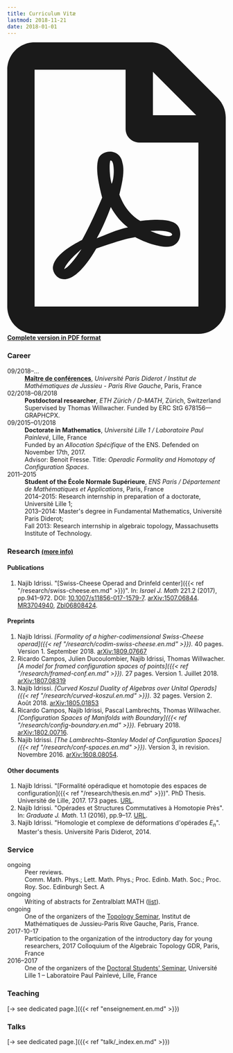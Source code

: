 ```yaml
---
title: Curriculum Vitæ
lastmod: 2018-11-21
date: 2018-01-01
---
```


<p class="lead"><strong><a href="/pdf/cv_idrissi_en.pdf"><svg class="svg-inline--fa fa-file-pdf fa-w-12" aria-hidden="true" data-prefix="far" data-icon="file-pdf" role="img" xmlns="http://www.w3.org/2000/svg" viewBox="0 0 384 512" data-fa-i2svg=""><path fill="currentColor" d="M369.9 97.9L286 14C277 5 264.8-.1 252.1-.1H48C21.5 0 0 21.5 0 48v416c0 26.5 21.5 48 48 48h288c26.5 0 48-21.5 48-48V131.9c0-12.7-5.1-25-14.1-34zM332.1 128H256V51.9l76.1 76.1zM48 464V48h160v104c0 13.3 10.7 24 24 24h104v288H48zm250.2-143.7c-12.2-12-47-8.7-64.4-6.5-17.2-10.5-28.7-25-36.8-46.3 3.9-16.1 10.1-40.6 5.4-56-4.2-26.2-37.8-23.6-42.6-5.9-4.4 16.1-.4 38.5 7 67.1-10 23.9-24.9 56-35.4 74.4-20 10.3-47 26.2-51 46.2-3.3 15.8 26 55.2 76.1-31.2 22.4-7.4 46.8-16.5 68.4-20.1 18.9 10.2 41 17 55.8 17 25.5 0 28-28.2 17.5-38.7zm-198.1 77.8c5.1-13.7 24.5-29.5 30.4-35-19 30.3-30.4 35.7-30.4 35zm81.6-190.6c7.4 0 6.7 32.1 1.8 40.8-4.4-13.9-4.3-40.8-1.8-40.8zm-24.4 136.6c9.7-16.9 18-37 24.7-54.7 8.3 15.1 18.9 27.2 30.1 35.5-20.8 4.3-38.9 13.1-54.8 19.2zm131.6-5s-5 6-37.3-7.8c35.1-2.6 40.9 5.4 37.3 7.8z"></path></svg> Complete version in PDF format</a></strong></p>

### Career

<div class="row">
<dt class="col-lg-2 col-sm-3">09/2018–…</dt>
<dd class="col-lg-10 col-sm-9"><strong><abbr title="Literally 'lecturer', this is a permanent rank B faculty position.">Maître de conférences</abbr></strong>, <em>Université Paris Diderot / Institut de Mathématiques de Jussieu - Paris Rive Gauche</em>, Paris, France</dd>

<dt class="col-lg-2 col-sm-3">02/2018–08/2018</dt>
<dd class="col-lg-10 col-sm-9"><strong>Postdoctoral researcher</strong>, <em>ETH Zürich / D-MATH</em>, Zürich, Switzerland<br>
Supervised by Thomas Willwacher. Funded by ERC StG 678156—GRAPHCPX.</dd>

<dt class="col-lg-2 col-sm-3">09/2015–01/2018</dt>
<dd class="col-lg-10 col-sm-9"><strong>Doctorate in Mathematics</strong>, <em>Université Lille 1 / Laboratoire Paul Painlevé</em>, Lille, France<br>
Funded by an <em>Allocation Spécifique</em> of the ENS. Defended on November 17th, 2017.<br>
Advisor: Benoit Fresse.
Title: <em>Operadic Formality and Homotopy of Configuration Spaces</em>.</dd>

<dt class="col-lg-2 col-sm-3">2011–2015</dt>
<dd class="col-lg-10 col-sm-9"><strong>Student of the École Normale Supérieure</strong>, <em>ENS Paris / Département de Mathématiques et Applications</em>, Paris, France<br>
2014–2015: Research internship in preparation of a doctorate, Université Lille 1;<br>
2013–2014: Master's degree in Fundamental Mathematics, Université Paris Diderot;<br>
Fall 2013: Research internship in algebraic topology, Massachusetts Institute of Technology.</dd>
</div>

### Research <small>[(more info)](/en/research/)</small>

#### Publications

1. Najib Idrissi. "[Swiss-Cheese Operad and Drinfeld center]({{< ref "/research/swiss-cheese.en.md" >}})". In: *Israel J. Math* 221.2 (2017), pp.941–972. DOI: [10.1007/s11856-017-1579-7](https://doi.org/10.1007/s11856-017-1579-7). [arXiv:1507.06844](http://arxiv.org/abs/1507.06844). [MR3704940](https://mathscinet.ams.org/mathscinet-getitem?mr=3704940), [Zbl06808424](https://zbmath.org/?q=an:06808424).

#### Preprints

1. Najib Idrissi. *[Formality of a higher-codimensional Swiss-Cheese operad]({{< ref "/research/codim-swiss-cheese.en.md" >}}).* 40 pages. Version 1. September 2018. [arXiv:1809.07667](http://arxiv.org/abs/1809.07667)
2. Ricardo Campos, Julien Ducoulombier, Najib Idrissi, Thomas Willwacher. *[A model for framed configuration spaces of points]({{< ref "/research/framed-conf.en.md" >}}).* 27 pages. Version 1. Juillet 2018. [arXiv:1807.08319](http://arxiv.org/abs/1807.08319)
3. Najib Idrissi. *[Curved Koszul Duality of Algebras over Unital Operads]({{< ref "/research/curved-koszul.en.md" >}}).* 32 pages. Version 2. Août 2018. [arXiv:1805.01853](http://arxiv.org/abs/1805.01853)
4. Ricardo Campos, Najib Idrissi, Pascal Lambrechts, Thomas Willwacher. *[Configuration Spaces of Manifolds with Boundary]({{< ref "/research/config-boundary.en.md" >}}).* February 2018. [arXiv:1802.00716](http://arxiv.org/abs/1802.00716).
5. Najib Idrissi. *[The Lambrechts–Stanley Model of Configuration Spaces]({{< ref "/research/conf-spaces.en.md" >}}).* Version 3, in revision. Novembre 2016. [arXiv:1608.08054](http://arxiv.org/abs/1608.08054).

#### Other documents

1. Najib Idrissi. "[Formalité opéradique et homotopie des espaces de configuration]({{< ref "/research/thesis.en.md" >}})". PhD Thesis. Université de Lille, 2017. 173 pages. [URL](http://ori.univ-lille1.fr/notice/view/univ-lille1-ori-455595).
1. Najib Idrissi. "Opérades et Structures Commutatives à Homotopie Près". In: *Graduate J. Math.* 1.1 (2016), pp.9–17. [URL](http://www.gradmath.org/article/operades-et-structures-commutatives-a-homotopie-pres/).
1. Najib Idrissi. "Homologie et complexe de déformations d'opérades $E_n$". Master's thesis. Université Paris Diderot, 2014.

### Service

<div class="row">
<dt class="col-lg-2 col-sm-3">ongoing</dt>
<dd class="col-lg-10 col-sm-9">Peer reviews.<br>
Comm. Math. Phys.; Lett. Math. Phys.; Proc. Edinb. Math. Soc.; Proc. Roy. Soc. Edinburgh Sect. A</dd>

<dt class="col-lg-2 col-sm-3">ongoing</dt>
<dd class="col-lg-10 col-sm-9">Writing of abstracts for Zentralblatt MATH (<a href="https://zbmath.org/?q=rv%3Anajib.idrissi">list</a>).</dd>

<dt class="col-lg-2 col-sm-3">ongoing</dt>
<dd class="col-lg-10 col-sm-9">One of the organizers of the <a href="https://www.imj-prg.fr/spip.php?article67">Topology Seminar</a>, Institut de Mathématiques de Jussieu-Paris Rive Gauche, Paris, France.</dd>

<dt class="col-lg-2 col-sm-3">2017-10-17</dt>
<dd class="col-lg-10 col-sm-9">Participation to the organization of the introductory day for young researchers, 2017 Colloquium of the Algebraic Topology GDR, Paris, France</dd>

<dt class="col-lg-2 col-sm-3">2016–2017</dt>
<dd class="col-lg-10 col-sm-9">One of the organizers of the <a href="http://math.univ-lille1.fr/d7/sdocpo">Doctoral Students' Seminar</a>, Université Lille 1 – Laboratoire Paul Painlevé, Lille, France</dd>
</div>

### Teaching

[→ see dedicated page.]({{< ref "enseignement.en.md" >}})

### Talks

[→ see dedicated page.]({{< ref "talk/_index.en.md" >}})
